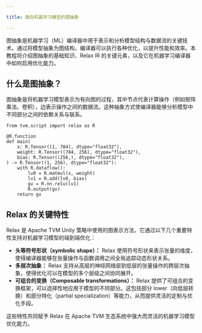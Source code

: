 ```yaml
---

title: 面向机器学习模型的图抽象

---
```




图抽象是机器学习（ML）编译器中用于表示和分析模型结构与数据流的关键技术。通过将模型抽象为图结构，编译器可以执行各种优化，以提升性能和效率。本教程将介绍图抽象的基础知识、Relax IR 的关键元素，以及它在机器学习编译器中如何启用优化能力。



## 什么是图抽象？

图抽象是将机器学习模型表示为有向图的过程，其中节点代表计算操作（例如矩阵乘法、卷积），边表示操作之间的数据流。这种抽象方式使编译器能够分析模型中不同部分之间的依赖关系与联系。

```plain
from tvm.script import relax as R

@R.function
def main(
    x: R.Tensor((1, 784), dtype="float32"),
    weight: R.Tensor((784, 256), dtype="float32"),
    bias: R.Tensor((256,), dtype="float32"),
) -> R.Tensor((1, 256), dtype="float32"):
    with R.dataflow():
        lv0 = R.matmul(x, weight)
        lv1 = R.add(lv0, bias)
        gv = R.nn.relu(lv1)
        R.output(gv)
    return gv
```



## Relax 的关键特性

Relax 是 Apache TVM Unity 策略中使用的图表示方法，它通过以下几个重要特性支持对机器学习模型的端到端优化：
* **头等符号形状（symbolic shape）：** Relax 使用符号形状来表示张量的维度，使得编译器能够在张量操作与函数调用之间全局追踪动态形状关系。 
*  **多层次抽象：** Relax 支持从高层的神经网络层到低层的张量操作的跨层次抽象，使得优化可以在模型的多个层级之间协同展开。 
*  **可组合的变换（Composable transformations）：** Relax 提供了可组合的变换框架，可以选择性地应用于模型的不同部分。这包括部分 lower（向低层转换）和部分特化（partial specialization）等能力，从而提供灵活的定制与优化手段。


这些特性共同赋予 Relax 在 Apache TVM 生态系统中强大而灵活的机器学习模型优化能力。


